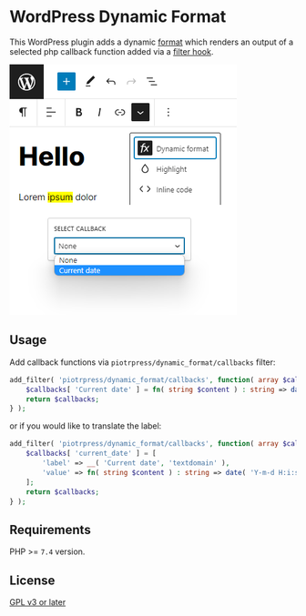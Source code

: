 # WordPress Dynamic Format

This WordPress plugin adds a dynamic [format](https://developer.wordpress.org/block-editor/how-to-guides/format-api/) which renders an output of a selected php callback function added via a [filter hook](https://developer.wordpress.org/plugins/hooks/filters/).

![Dynamic format in WordPress block editor view](screenshot-1.png)

## Usage

Add callback functions via `piotrpress/dynamic_format/callbacks` filter:

```php
add_filter( 'piotrpress/dynamic_format/callbacks', function( array $callbacks ) : array {
    $callbacks[ 'Current date' ] = fn( string $content ) : string => date( 'Y-m-d H:i:s' );
    return $callbacks;
} );
```

or if you would like to translate the label:

```php
add_filter( 'piotrpress/dynamic_format/callbacks', function( array $callbacks ) : array {
    $callbacks[ 'current_date' ] = [
        'label' => __( 'Current date', 'textdomain' ),
        'value' => fn( string $content ) : string => date( 'Y-m-d H:i:s' );
    ];
    return $callbacks;
} );
```

## Requirements

PHP >= `7.4` version.

## License

[GPL v3 or later](license.txt)